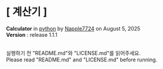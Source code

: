 # [ 계산기 ]

**Calculator** in [python](https://python.org) by [Napple7724](https://theseed.io/w/틀:나플/계정%20및%20연습장%20목록) on August 5, 2025<br>
**Version** : release 1.1.1

<br>
실행하기 전 "README.md"와 "LICENSE.md"를 읽어주세요.<br>
Please read "README.md" and "LICENSE.md" before running.

